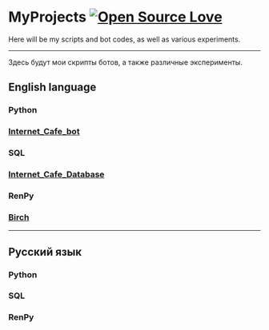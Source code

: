 # MyProjects [![Open Source Love](https://firstcontributions.github.io/open-source-badges/badges/open-source-v1/open-source.png)](https://github.com/firstcontributions/open-source-badges)
Here will be my scripts and bot codes, as well as various experiments.

_____________________________

Здесь будут мои скрипты ботов, а также различные эксперименты.

## English language
### Python 
### [Internet_Cafe_bot](Python/Telebots/Internet_cafe_bot.md)
### SQL
### [Internet_Cafe_Database](SQL/Internet_cafe/Internet_cafe_database.md)
### RenPy
### [Birch](RenPy/Birch_Scripts/Birch_Doc.md)

_____________________________

## Русский язык
### Python

### SQL

### RenPy


